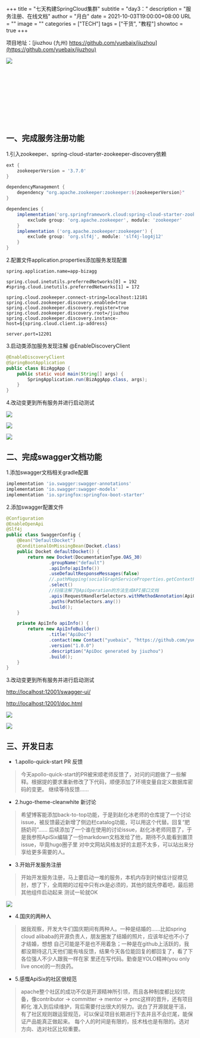 +++
title       = "七天构建SpringCloud集群"
subtitle    = "day3："
description = "服务注册、在线文档"
author      = "月白"
date        = 2021-10-03T19:00:00+08:00
URL         = ""
image       = ""
categories  = ["TECH"]
tags        = ["干货", "教程"]
showtoc     = true
+++

项目地址：[jiuzhou (九州) https://github.com/yuebaix/jiuzhou](https://github.com/yuebaix/jiuzhou)

<a style="display: inline-block;width: 400px;height: 170px" target="_blank" href="https://github.com/yuebaix/jiuzhou">
    <img align="left" src="https://github-readme-stats.vercel.app/api/pin/?username=yuebaix&theme=highcontrast&repo=jiuzhou" />
</a>

## 一、完成服务注册功能

1.引入zookeeper、spring-cloud-starter-zookeeper-discovery依赖

```groovy
ext {
    zookeeperVersion = '3.7.0'
}

dependencyManagement {
    dependency "org.apache.zookeeper:zookeeper:${zookeeperVersion}"
}

dependencies {
    implementation('org.springframework.cloud:spring-cloud-starter-zookeeper-discovery') {
        exclude group: 'org.apache.zookeeper', module: 'zookeeper'
    }
    implementation ('org.apache.zookeeper:zookeeper') {
        exclude group: 'org.slf4j', module: 'slf4j-log4j12'
    }
}
```

2.配置文件application.properties添加服务发现配置

```properties
spring.application.name=app-bizagg

spring.cloud.inetutils.preferredNetworks[0] = 192
#spring.cloud.inetutils.preferredNetworks[1] = 172

spring.cloud.zookeeper.connect-string=localhost:12181
spring.cloud.zookeeper.discovery.enabled=true
spring.cloud.zookeeper.discovery.register=true
spring.cloud.zookeeper.discovery.root=/jiuzhou
spring.cloud.zookeeper.discovery.instance-host=${spring.cloud.client.ip-address}

server.port=12201
```

3.启动类添加服务发现注解 @EnableDiscoveryClient

```java
@EnableDiscoveryClient
@SpringBootApplication
public class BizAggApp {
    public static void main(String[] args) {
        SpringApplication.run(BizAggApp.class, args);
    }
}
```

4.改动变更到所有服务并进行启动测试

![](/pic/2021_10_03/services_dashboard.png)

![](/pic/2021_10_03/zkCli.png)

![](/pic/2021_10_03/registry_json.png)

## 二、完成swagger文档功能

1.添加swagger文档相关gradle配置

```groovy
implementation 'io.swagger:swagger-annotations'
implementation 'io.swagger:swagger-models'
implementation 'io.springfox:springfox-boot-starter'
```

2.添加swagger配置文件

```java
@Configuration
@EnableOpenApi
@Slf4j
public class SwaggerConfig {
    @Bean("DefaultDocket")
    @ConditionalOnMissingBean(Docket.class)
    public Docket defaultDocket() {
        return new Docket(DocumentationType.OAS_30)
                .groupName("default")
                .apiInfo(apiInfo())
                .useDefaultResponseMessages(false)
                //.pathMapping(socialGraphServiceProperties.getContextPath())
                .select()
                //扫描注解了@ApiOperation的方法生成API接口文档
                .apis(RequestHandlerSelectors.withMethodAnnotation(ApiOperation.class))
                .paths(PathSelectors.any())
                .build();
    }

    private ApiInfo apiInfo() {
        return new ApiInfoBuilder()
                .title("ApiDoc")
                .contact(new Contact("yuebaix", "https://github.com/yuebaix", "yuebaix@outlook.com"))
                .version("1.0.0")
                .description("ApiDoc generated by jiuzhou")
                .build();
    }
}
```

3.改动变更到所有服务并进行启动测试

[http://localhost:12001/swagger-ui/](http://localhost:12001/swagger-ui/)

[http://localhost:12001/doc.html](http://localhost:12001/doc.html)

![](/pic/2021_10_03/swagger_doc.png)

![](/pic/2021_10_03/knife_doc.png)

## 三、开发日志

* 1.apollo-quick-start PR 反馈

> 今天apollo-quick-start的PR被宋顺老师反馈了，对问的问题做了一些解释。根据提的要求重新修改了下代码，顺便添加了环境变量自定义数据库密码的变更。
> 继续等待反馈……

* 2.hugo-theme-cleanwhite 新讨论

> 希望博客能添加back-to-top功能，于是到赵化冰老师的仓库提了一个讨论issue，被反馈最近新增了侧边栏catalog功能，可以用这个代替。回复“肥肠奶司”……
> 后续添加了一个谁在使用的讨论issue，赵化冰老师同意了，于是我参照ApiSix编辑了一份markdown文档发给了他，期待不久能看到置顶issue，毕竟hugo圈子里
> 对中文网站风格友好的主题不太多，可以站出来分享给更多需要的人。

* 3.开始开发服务注册

> 开始开发服务注册，马上要启动一堆的服务，本机内存到时候估计捉襟见肘，想了下，全周期的过程中只有zk是必须的，其他的就先停着吧，最后把其他组件启动起来
> 测试一轮就OK

![](/pic/2021_10_03/docker_desktop_zk.png)

* 4.国庆的两种人

> 据我观察，开发大牛们国庆期间有两种人。一种是结婚的……比如spring cloud alibaba的开源负责人，朋友圈发了结婚的照片，应该年纪也不小了才结婚，想想
> 自己可能是不是也不用着急；一种是在github上活跃的，我都没期待这几天他们能有啥反馈，结果今天各位能回复的都回复了，看了下各位强人不少人跟我一样在家
> 里还在写代码。勤奋是YOLO精神(you only live once)的一剂良药。

* 5.感慨ApiSix的社区很规范

> apache整个社区的成功不仅是开源精神所引领，而且各种制度都比较完备，像contributor -> committer -> mentor -> pmc这样的晋升，还有项目孵化
> 准入到后续维护，背后需要付出很大的努力。说白了开源就是干活，有了社区规则跟运营规范，可以保证项目长期进行下去并且不会烂尾，能保证产品能真正做起来。
> 每个人的时间是有限的，技术栈也是有限的。选对方向、选对社区比较重要。
